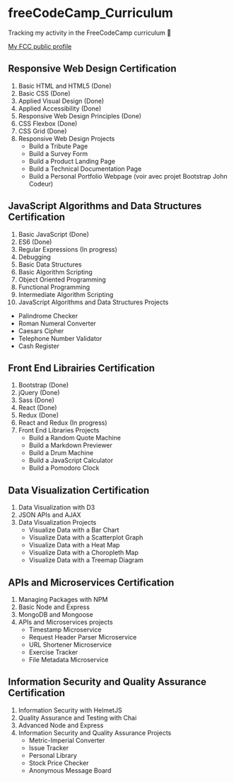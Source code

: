 # freeCodeCamp_Curriculum
Tracking my activity in the FreeCodeCamp curriculum :princess:

[My FCC public profile](https://www.freecodecamp.org/codingk8)

## **Responsive Web Design Certification**
1. Basic HTML and HTML5 (Done)
2. Basic CSS (Done)
3. Applied Visual Design (Done)
4. Applied Accessibility (Done)
5. Responsive Web Design Principles (Done)
6. CSS Flexbox (Done)
7. CSS Grid (Done)
8. Responsive Web Design Projects
   * Build a Tribute Page
   * Build a Survey Form
   * Build a Product Landing Page
   * Build a Technical Documentation Page
   * Build a Personal Portfolio Webpage (voir avec projet Bootstrap John Codeur)

## **JavaScript Algorithms and Data Structures Certification**
1. Basic JavaScript (Done)
2. ES6 (Done)
3. Regular Expressions (In progress)
4. Debugging
5. Basic Data Structures
6. Basic Algorithm Scripting
7. Object Oriented Programming
8. Functional Programming
9. Intermediate Algorithm Scripting
10. JavaScript Algorithms and Data Structures Projects
   * Palindrome Checker
   * Roman Numeral Converter
   * Caesars Cipher
   * Telephone Number Validator
   * Cash Register

## **Front End Librairies Certification**
1. Bootstrap (Done)
2. jQuery (Done)
3. Sass (Done)
4. React (Done)
5. Redux (Done)
6. React and Redux (In progress)
7. Front End Libraries Projects
   * Build a Random Quote Machine
   * Build a Markdown Previewer
   * Build a Drum Machine
   * Build a JavaScript Calculator
   * Build a Pomodoro Clock

## Data Visualization Certification
1. Data Visualization with D3
2. JSON APIs and AJAX
3. Data Visualization Projects
   * Visualize Data with a Bar Chart
   * Visualize Data with a Scatterplot Graph
   * Visualize Data with a Heat Map
   * Visualize Data with a Choropleth Map
   * Visualize Data with a Treemap Diagram

## APIs and Microservices Certification
1. Managing Packages with NPM
2. Basic Node and Express
3. MongoDB and Mongoose
4. APIs and Microservices projects
   * Timestamp Microservice
   * Request Header Parser Microservice
   * URL Shortener Microservice
   * Exercise Tracker
   * File Metadata Microservice

## Information Security and Quality Assurance Certification
1. Information Security with HelmetJS
2. Quality Assurance and Testing with Chai
3. Advanced Node and Express
4. Information Security and Quality Assurance Projects
   * Metric-Imperial Converter
   * Issue Tracker
   * Personal Library
   * Stock Price Checker
   * Anonymous Message Board
